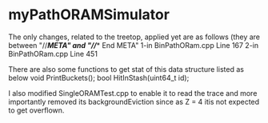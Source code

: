 # myPathORAMSimulator

The only changes, related to the treetop, applied yet are as follows (they are between "//*********META" and "//********** End META"
1-in BinPathORam.cpp Line 167
2-in BinPathORam.cpp Line 451

There are also some functions to get stat of this data structure listed as below
    void PrintBuckets();
    bool HitInStash(uint64_t id);
    
I also modified SingleORAMTest.cpp to enable it to read the trace and more importantly removed its backgroundEviction since as Z = 4 itis not expected to get overflown. 

